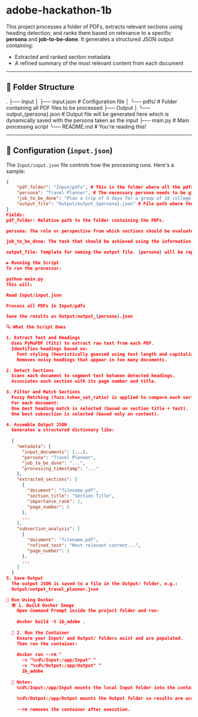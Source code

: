 # adobe-hackathon-1b
This project processes a folder of PDFs, extracts relevant sections using heading detection, and ranks them based on relevance to a specific **persona** and **job-to-be-done**. It generates a structured JSON output containing:

- Extracted and ranked section metadata
- A refined summary of the most relevant content from each document

---

## 📁 Folder Structure

.
├── Input
│ ├── input.json # Configuration file
│ └── pdfs/ # Folder containing all PDF files to be processed
├── Output
│ └── output_{persona}.json # Output file will be generated here which is dynamically saved with the persona taken as the input
├── main.py # Main processing script
└── README.md # You're reading this!

---

## 📝 Configuration (`input.json`)

The `Input/input.json` file controls how the processing runs. Here's a sample:

```json
{
    "pdf_folder": "Input/pdfs", # This is the folder where all the pdfs to be processed are stored
    "persona": "Travel Planner", # The necessary persona needs to be given as an input here
    "job_to_be_done": "Plan a trip of 4 days for a group of 10 college friends.", # The necessary job_to_be_done needs to be given as an input here
    "output_file": "Output/output_{persona}.json" # File path where the output is saved, the file path contains the persona which was given before
}
Fields:
pdf_folder: Relative path to the folder containing the PDFs.

persona: The role or perspective from which sections should be evaluated.

job_to_be_done: The task that should be achieved using the information in the PDFs.

output_file: Template for naming the output file. {persona} will be replaced with a sanitized, lowercase version of the persona.

▶️ Running the Script
To run the processor:

python main.py
This will:

Read Input/input.json

Process all PDFs in Input/pdfs

Save the results as Output/output_{persona}.json

🔍 What the Script Does

1. Extract Text and Headings
  Uses PyMuPDF (fitz) to extract raw text from each PDF.
  Identifies headings based on:
    Font styling (heuristically guessed using text length and capitalization).
    Removes noisy headings that appear in too many documents.

2. Detect Sections
  Scans each document to segment text between detected headings.
  Associates each section with its page number and title.

3. Filter and Match Sections
  Fuzzy Matching (fuzz.token_set_ratio) is applied to compare each section's content with the job-to-be-done.
  For each document:
  One best heading match is selected (based on section title + text).
  One best subsection is selected (based only on content).

4. Assemble Output JSON
  Generates a structured dictionary like:
  
  {
    "metadata": {
      "input_documents": [...],
      "persona": "Travel Planner",
      "job_to_be_done": "...",
      "processing_timestamp": "..."
    },
    "extracted_sections": [
      {
        "document": "filename.pdf",
        "section_title": "Section Title",
        "importance_rank": 1,
        "page_number": 5
      },
      ...
    ],
    "subsection_analysis": [
      {
        "document": "filename.pdf",
        "refined_text": "Most relevant content...",
        "page_number": 5
      },
      ...
    ]
  }
5. Save Output
  The output JSON is saved to a file in the Output/ folder, e.g.:
  Output/output_travel_planner.json

🐳 Run Using Docker
  🛠️ 1. Build Docker Image
    Open Command Prompt inside the project folder and run:
    
    docker build -t 1b_adobe .
  
  🚀 2. Run the Container
    Ensure your Input/ and Output/ folders exist and are populated.
    Then run the container:
    
    docker run --rm ^
      -v "%cd%/Input:/app/Input" ^
      -v "%cd%/Output:/app/Output" ^
      1b_adobe
  
  🔁 Notes:
    %cd%/Input:/app/Input mounts the local Input folder into the container.
    
    %cd%/Output:/app/Output mounts the Output folder so results are accessible after the container exits.
    
    --rm removes the container after execution.
